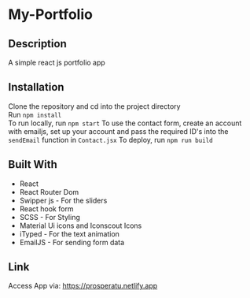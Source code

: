 # My-Portfolio

## Description

A simple react js portfolio app

## Installation

Clone the repository and cd into the project directory  
Run `npm install`  
To run locally, run `npm start`
To use the contact form, create an account with emailjs, set up your account and pass the required ID's into the `sendEmail` function in `Contact.jsx`
To deploy, run `npm run build`

## Built With

- React
- React Router Dom
- Swipper js - For the sliders
- React hook form
- SCSS - For Styling
- Material Ui icons and Iconscout Icons
- iTyped - For the text animation
- EmailJS - For sending form data

## Link

Access App via: https://prosperatu.netlify.app
